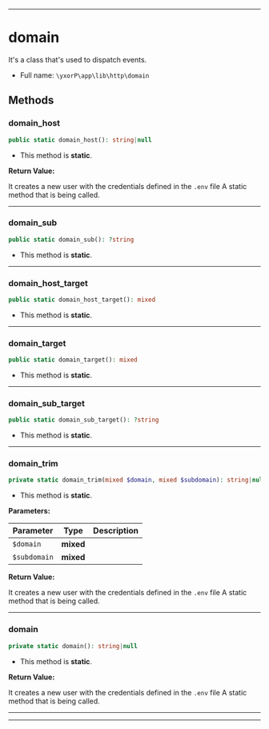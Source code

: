 ***

# domain

It's a class that's used to dispatch events.



* Full name: `\yxorP\app\lib\http\domain`




## Methods


### domain_host



```php
public static domain_host(): string|null
```



* This method is **static**.





**Return Value:**

It creates a new user with the credentials defined in the `.env` file
A static method that is being called.



***

### domain_sub



```php
public static domain_sub(): ?string
```



* This method is **static**.







***

### domain_host_target



```php
public static domain_host_target(): mixed
```



* This method is **static**.







***

### domain_target



```php
public static domain_target(): mixed
```



* This method is **static**.







***

### domain_sub_target



```php
public static domain_sub_target(): ?string
```



* This method is **static**.







***

### domain_trim



```php
private static domain_trim(mixed $domain, mixed $subdomain): string|null
```



* This method is **static**.




**Parameters:**

| Parameter | Type | Description |
|-----------|------|-------------|
| `$domain` | **mixed** |  |
| `$subdomain` | **mixed** |  |


**Return Value:**

It creates a new user with the credentials defined in the `.env` file
A static method that is being called.



***

### domain



```php
private static domain(): string|null
```



* This method is **static**.





**Return Value:**

It creates a new user with the credentials defined in the `.env` file
A static method that is being called.



***


***

